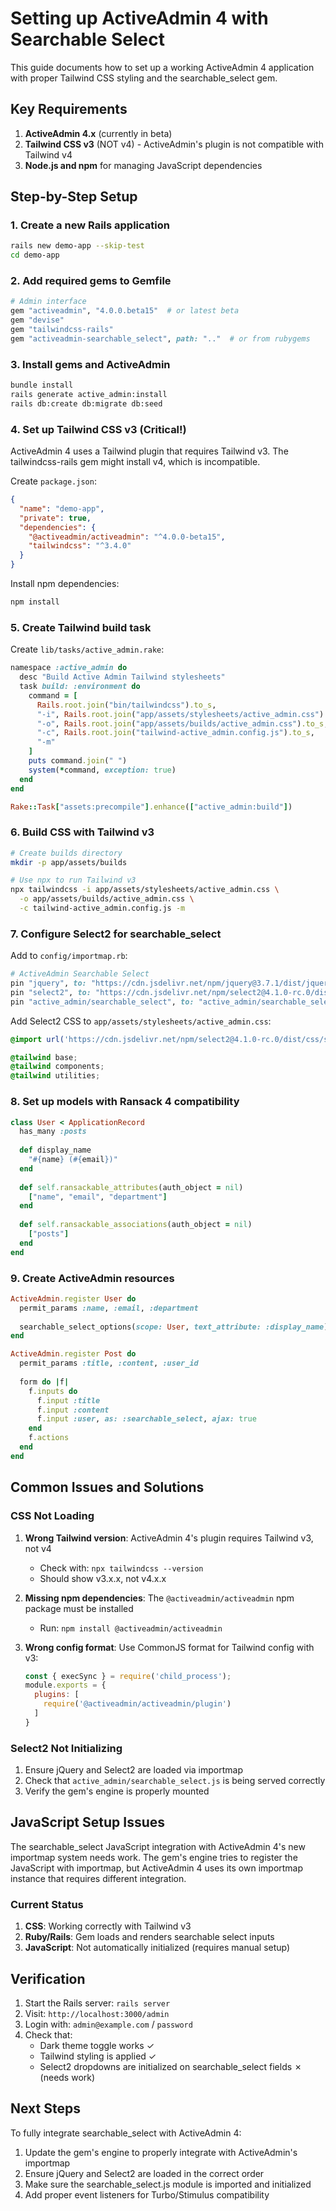 # Setting up ActiveAdmin 4 with Searchable Select

This guide documents how to set up a working ActiveAdmin 4 application with proper Tailwind CSS styling and the searchable_select gem.

## Key Requirements

1. **ActiveAdmin 4.x** (currently in beta)
2. **Tailwind CSS v3** (NOT v4) - ActiveAdmin's plugin is not compatible with Tailwind v4
3. **Node.js and npm** for managing JavaScript dependencies

## Step-by-Step Setup

### 1. Create a new Rails application

```bash
rails new demo-app --skip-test
cd demo-app
```

### 2. Add required gems to Gemfile

```ruby
# Admin interface
gem "activeadmin", "4.0.0.beta15"  # or latest beta
gem "devise"
gem "tailwindcss-rails"
gem "activeadmin-searchable_select", path: ".."  # or from rubygems
```

### 3. Install gems and ActiveAdmin

```bash
bundle install
rails generate active_admin:install
rails db:create db:migrate db:seed
```

### 4. Set up Tailwind CSS v3 (Critical!)

ActiveAdmin 4 uses a Tailwind plugin that requires Tailwind v3. The tailwindcss-rails gem might install v4, which is incompatible.

Create `package.json`:
```json
{
  "name": "demo-app",
  "private": true,
  "dependencies": {
    "@activeadmin/activeadmin": "^4.0.0-beta15",
    "tailwindcss": "^3.4.0"
  }
}
```

Install npm dependencies:
```bash
npm install
```

### 5. Create Tailwind build task

Create `lib/tasks/active_admin.rake`:
```ruby
namespace :active_admin do
  desc "Build Active Admin Tailwind stylesheets"
  task build: :environment do
    command = [
      Rails.root.join("bin/tailwindcss").to_s,
      "-i", Rails.root.join("app/assets/stylesheets/active_admin.css").to_s,
      "-o", Rails.root.join("app/assets/builds/active_admin.css").to_s,
      "-c", Rails.root.join("tailwind-active_admin.config.js").to_s,
      "-m"
    ]
    puts command.join(" ")
    system(*command, exception: true)
  end
end

Rake::Task["assets:precompile"].enhance(["active_admin:build"])
```

### 6. Build CSS with Tailwind v3

```bash
# Create builds directory
mkdir -p app/assets/builds

# Use npx to run Tailwind v3
npx tailwindcss -i app/assets/stylesheets/active_admin.css \
  -o app/assets/builds/active_admin.css \
  -c tailwind-active_admin.config.js -m
```

### 7. Configure Select2 for searchable_select

Add to `config/importmap.rb`:
```ruby
# ActiveAdmin Searchable Select
pin "jquery", to: "https://cdn.jsdelivr.net/npm/jquery@3.7.1/dist/jquery.min.js"
pin "select2", to: "https://cdn.jsdelivr.net/npm/select2@4.1.0-rc.0/dist/js/select2.min.js"
pin "active_admin/searchable_select", to: "active_admin/searchable_select.js"
```

Add Select2 CSS to `app/assets/stylesheets/active_admin.css`:
```css
@import url('https://cdn.jsdelivr.net/npm/select2@4.1.0-rc.0/dist/css/select2.min.css');

@tailwind base;
@tailwind components;
@tailwind utilities;
```

### 8. Set up models with Ransack 4 compatibility

```ruby
class User < ApplicationRecord
  has_many :posts
  
  def display_name
    "#{name} (#{email})"
  end
  
  def self.ransackable_attributes(auth_object = nil)
    ["name", "email", "department"]
  end
  
  def self.ransackable_associations(auth_object = nil)
    ["posts"]
  end
end
```

### 9. Create ActiveAdmin resources

```ruby
ActiveAdmin.register User do
  permit_params :name, :email, :department
  
  searchable_select_options(scope: User, text_attribute: :display_name)
end

ActiveAdmin.register Post do
  permit_params :title, :content, :user_id
  
  form do |f|
    f.inputs do
      f.input :title
      f.input :content
      f.input :user, as: :searchable_select, ajax: true
    end
    f.actions
  end
end
```

## Common Issues and Solutions

### CSS Not Loading

1. **Wrong Tailwind version**: ActiveAdmin 4's plugin requires Tailwind v3, not v4
   - Check with: `npx tailwindcss --version`
   - Should show v3.x.x, not v4.x.x

2. **Missing npm dependencies**: The `@activeadmin/activeadmin` npm package must be installed
   - Run: `npm install @activeadmin/activeadmin`

3. **Wrong config format**: Use CommonJS format for Tailwind config with v3:
   ```javascript
   const { execSync } = require('child_process');
   module.exports = {
     plugins: [
       require('@activeadmin/activeadmin/plugin')
     ]
   }
   ```

### Select2 Not Initializing

1. Ensure jQuery and Select2 are loaded via importmap
2. Check that `active_admin/searchable_select.js` is being served correctly
3. Verify the gem's engine is properly mounted

## JavaScript Setup Issues

The searchable_select JavaScript integration with ActiveAdmin 4's new importmap system needs work. The gem's engine tries to register the JavaScript with importmap, but ActiveAdmin 4 uses its own importmap instance that requires different integration.

### Current Status

1. **CSS**: Working correctly with Tailwind v3
2. **Ruby/Rails**: Gem loads and renders searchable select inputs
3. **JavaScript**: Not automatically initialized (requires manual setup)

## Verification

1. Start the Rails server: `rails server`
2. Visit: `http://localhost:3000/admin`
3. Login with: `admin@example.com` / `password`
4. Check that:
   - Dark theme toggle works ✓
   - Tailwind styling is applied ✓
   - Select2 dropdowns are initialized on searchable_select fields ✗ (needs work)

## Next Steps

To fully integrate searchable_select with ActiveAdmin 4:

1. Update the gem's engine to properly integrate with ActiveAdmin's importmap
2. Ensure jQuery and Select2 are loaded in the correct order
3. Make sure the searchable_select.js module is imported and initialized
4. Add proper event listeners for Turbo/Stimulus compatibility